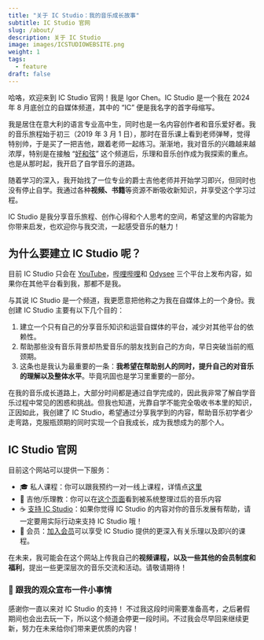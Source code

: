 ```yaml
---
title: "关于 IC Studio：我的音乐成长故事"
subtitle: IC Studio 官网
slug: /about/
description: 关于 IC Studio
image: images/ICSTUDIOWEBSITE.png
weight: 1
tags:
  - feature
draft: false
---
```


哈咯，欢迎来到 IC Studio 官网！我是 Igor Chen。IC Studio 是一个我在 2024 年 8 月底创立的自媒体频道，其中的 “IC” 便是我名字的首字母缩写。

我是居住在意大利的语言专业高中生，同时也是一名内容创作者和音乐爱好者。我的音乐旅程始于初三（2019 年 3 月 1 日），那时在音乐课上看到老师弹琴，觉得特别帅，于是买了一把吉他，跟着老师一起练习。渐渐地，我对音乐的兴趣越来越浓厚，特别是在接触 “[好和弦](https://wiwi.video)” 这个频道后，乐理和音乐创作成为我探索的重点。也是从那时起，我开启了自学音乐的道路。

随着学习的深入，我开始找了一位专业的爵士吉他老师并开始学习即兴，但同时也没有停止自学。我通过各种**视频、书籍**等资源不断吸收新知识，并享受这个学习过程。

IC Studio 是我分享音乐旅程、创作心得和个人思考的空间，希望这里的内容能为你带来启发，也欢迎你与我交流，一起感受音乐的魅力！

## 为什么要建立 IC Studio 呢？

目前 IC Studio 只会在 [YouTube](https://www.youtube.com/@ICStudio86)，[哔哩哔哩](https://space.bilibili.com/376362605)和 [Odysee](https://odysee.com/@Igor_Chen:9) 三个平台上发布内容，如果你在其他平台看到我，那都不是我。

与其说 IC Studio 是一个频道，我更愿意把他称之为我在自媒体上的一个身份。我创建 IC Studio 主要有以下几个目的：

1. 建立一个只有自己的分享音乐知识和运营自媒体的平台，减少对其他平台的依赖性。
2. 帮助那些没有音乐背景却热爱音乐的朋友找到自己的方向，早日突破当前的瓶颈期。
3. 这条也是我认为最重要的一条：**我希望在帮助别人的同时，提升自己的对音乐的理解以及整体水平**。毕竟巩固也是学习里重要的一部分。

在我的音乐成长道路上，大部分时间都是通过自学完成的，因此我非常了解自学音乐过程中常见的困惑和挑战。但我也知道，光靠自学不能完全吸收书本里的知识，正因如此，我创建了 IC Studio，希望通过分享我学到的内容，帮助音乐初学者少走弯路，克服瓶颈期的同时实现一个自我成长，成为我想成为的那个人。
## IC Studio 官网

目前这个网站可以提供一下服务：

- 🎓 私人课程：你可以跟我预约一对一线上课程，详情点[这里](/%E7%BD%91%E7%AB%99%E5%86%85%E5%AE%B9/%E7%A7%81%E4%BA%BA%E8%AF%BE%E7%A8%8B/)
- 🎸 吉他/乐理教：你可以在[这个页面](/%E6%88%91%E5%8F%AF%E4%BB%A5%E6%80%8E%E4%B9%88%E5%B8%AE%E5%88%B0%E4%BD%A0/)看到被系统整理过后的音乐内容
- ☕️ [支持 IC Studio](/%E7%BD%91%E7%AB%99%E5%86%85%E5%AE%B9/donate/)：如果你觉得 IC Studio 的内容对你的音乐发展有帮助，请一定要用实际行动来支持 IC Studio 哦！
- 🌟 会员：[加入会员](/%E7%BD%91%E7%AB%99%E5%86%85%E5%AE%B9/%E4%BC%9A%E5%91%98/)可以享受 IC Studio 提供的更深入有关乐理以及即兴的课程。

在未来，我可能会在这个网站上传我自己的**视频课程，以及一些其他的会员制度和福利**，提出一些更深层次的音乐交流和活动。请敬请期待！

### 📢 跟我的观众宣布一件小事情
感谢你一直以来对 IC Studio 的支持！
不过我这段时间需要准备高考，之后暑假期间也会出去玩一下，所以这个频道会停更一段时间。不过我会尽早回来继续更新，努力在未来给你们带来更优质的内容！